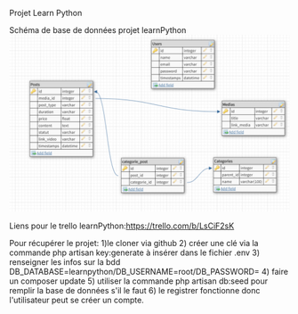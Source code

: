 Projet Learn Python 

Schéma de base de données projet learnPython
![alt text](https://raw.githubusercontent.com/MrOkuro/learnPython/master/public/images/schema_bdd.PNG)




Liens pour le trello learnPython:https://trello.com/b/LsCiF2sK


Pour récupérer le projet:
1)le cloner via github 
2) créer une clé via la commande php artisan key:generate à insérer dans le fichier .env
3) renseigner les infos sur la bdd DB_DATABASE=learnpython/DB_USERNAME=root/DB_PASSWORD=
4) faire un composer update
5) utiliser la commande php artisan db:seed pour remplir la base de données s'il le faut
6) le registrer fonctionne donc l'utilisateur peut se créer un compte. 
